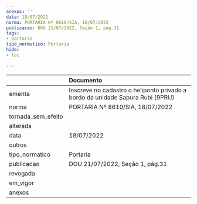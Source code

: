 ```yaml
---
anexos: ''
data: 18/07/2022
norma: PORTARIA Nº 8610/SIA, 18/07/2022
publicacao: DOU 21/07/2022, Seção 1, pág.31
tags:
- portaria
tipo_normatico: Portaria
hide: 
- toc 
 
---
```


|                    | Documento                                                                      |
|:-------------------|:-------------------------------------------------------------------------------|
| ementa             | Inscreve no cadastro o heliponto privado a bordo da unidade Sapura Rubi (9PRU) |
| norma              | PORTARIA Nº 8610/SIA, 18/07/2022                                               |
| tornada_sem_efeito |                                                                                |
| alterada           |                                                                                |
| data               | 18/07/2022                                                                     |
| outros             |                                                                                |
| tipo_normatico     | Portaria                                                                       |
| publicacao         | DOU 21/07/2022, Seção 1, pág.31                                                |
| revogada           |                                                                                |
| em_vigor           |                                                                                |
| anexos             |                                                                                |